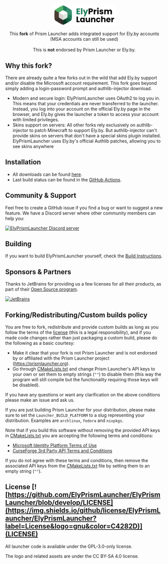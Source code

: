 <p align="center">
<picture>
  <source media="(prefers-color-scheme: dark)" srcset="/program_info/org.prismlauncher.PrismLauncher.logo-darkmode.svg">
  <source media="(prefers-color-scheme: light)" srcset="/program_info/org.prismlauncher.PrismLauncher.logo.svg">
  <img alt="Prism Launcher" src="/program_info/org.prismlauncher.PrismLauncher.logo.svg" width="40%">
</picture>
</p>

<p align="center">
  This <b>fork</b> of Prism Launcher adds integrated support for Ely.by accounts (MSA accounts can still be used)<br />
  <br />This is <b>not</b> endorsed by Prism Launcher or Ely.by.
</p>

## Why this fork?

There are already quite a few forks out in the wild that add Ely.by support and/or disable the Microsoft account requirement. This fork goes beyond simply adding a login-password prompt and authlib-injector download.

- Modern and secure login: ElyPrismLauncher uses OAuth2 to log you in. This means that your credentials are never transferred to the launcher. Instead, you log into your account on the official Ely.by page in the browser, and Ely.by gives the launcher a token to access your account with limited privileges.
- Skins support on servers: All other forks rely exclusively on authlib-injector to patch Minecraft to support Ely.by. But authlib-injector can't provide skins on servers that don't have a special skins plugin installed. ElyPrismLauncher uses Ely.by's official Authlib patches, allowing you to see skins anywhere

## Installation

- All downloads can be found [here](https://github.com/ElyPrismLauncher/ElyPrismLauncher/releases/latest).
- Last build status can be found in the [GitHub Actions](https://github.com/ElyPrismLauncher/ElyPrismLauncher/actions).

## Community & Support

Feel free to create a GitHub issue if you find a bug or want to suggest a new feature. We have a Discord server where other community members can help you:

[![ElyPrismLauncher Discord server](https://discordapp.com/api/guilds/1201522867901313045/widget.png?style=banner3)](https://discord.gg/5kcBCvnbTp)

## Building

If you want to build ElyPrismLauncher yourself, check the [Build Instructions](https://prismlauncher.org/wiki/development/build-instructions/).

## Sponsors & Partners

Thanks to JetBrains for providing us a few licenses for all their products, as part of their [Open Source program](https://www.jetbrains.com/opensource/).

[![JetBrains](https://resources.jetbrains.com/storage/products/company/brand/logos/jb_beam.svg)](https://www.jetbrains.com/opensource/)

## Forking/Redistributing/Custom builds policy

You are free to fork, redistribute and provide custom builds as long as you follow the terms of the [license](LICENSE) (this is a legal responsibility), and if you made code changes rather than just packaging a custom build, please do the following as a basic courtesy:

- Make it clear that your fork is not Prism Launcher and is not endorsed by or affiliated with the Prism Launcher project (<https://prismlauncher.org>).
- Go through [CMakeLists.txt](CMakeLists.txt) and change Prism Launcher's API keys to your own or set them to empty strings (`""`) to disable them (this way the program will still compile but the functionality requiring those keys will be disabled).

If you have any questions or want any clarification on the above conditions please make an issue and ask us.

If you are just building Prism Launcher for your distribution, please make sure to set the `Launcher_BUILD_PLATFORM` to a slug representing your distribution. Examples are `archlinux`, `fedora` and `nixpkgs`.

Note that if you build this software without removing the provided API keys in [CMakeLists.txt](CMakeLists.txt) you are accepting the following terms and conditions:

- [Microsoft Identity Platform Terms of Use](https://docs.microsoft.com/en-us/legal/microsoft-identity-platform/terms-of-use)
- [CurseForge 3rd Party API Terms and Conditions](https://support.curseforge.com/en/support/solutions/articles/9000207405-curse-forge-3rd-party-api-terms-and-conditions)

If you do not agree with these terms and conditions, then remove the associated API keys from the [CMakeLists.txt](CMakeLists.txt) file by setting them to an empty string (`""`).

## License [![https://github.com/ElyPrismLauncher/ElyPrismLauncher/blob/develop/LICENSE](https://img.shields.io/github/license/ElyPrismLauncher/ElyPrismLauncher?label=License&logo=gnu&color=C4282D)](LICENSE)

All launcher code is available under the GPL-3.0-only license.

The logo and related assets are under the CC BY-SA 4.0 license.
